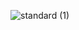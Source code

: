 
![standard (1)](https://user-images.githubusercontent.com/107415531/216743482-6ac0d658-6267-49c7-915d-19ce01aedd01.gif)
